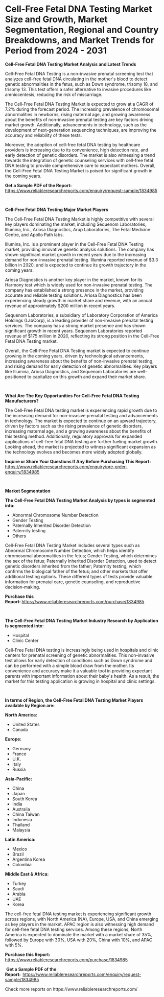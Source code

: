 <p><h1>Cell-Free Fetal DNA Testing Market Size and Growth, Market Segmentation, Regional and Country Breakdowns, and Market Trends for Period from 2024 -  2031</h1></p><p><strong>Cell-Free Fetal DNA Testing Market Analysis and Latest Trends</strong></p>
<p><p>Cell-Free Fetal DNA Testing is a non-invasive prenatal screening test that analyzes cell-free fetal DNA circulating in the mother's blood to detect genetic abnormalities in the fetus, such as Down syndrome, trisomy 18, and trisomy 13. This test offers a safer alternative to invasive procedures like amniocentesis, reducing the risk of miscarriage.</p><p>The Cell-Free Fetal DNA Testing Market is expected to grow at a CAGR of 7.2% during the forecast period. The increasing prevalence of chromosomal abnormalities in newborns, rising maternal age, and growing awareness about the benefits of non-invasive prenatal testing are key factors driving market growth. Additionally, advancements in technology, such as the development of next-generation sequencing techniques, are improving the accuracy and reliability of these tests.</p><p>Moreover, the adoption of cell-free fetal DNA testing by healthcare providers is increasing due to its convenience, high detection rate, and early detection of genetic disorders. The market is also witnessing a trend towards the integration of genetic counseling services with cell-free fetal DNA testing to provide comprehensive care to expectant mothers. Overall, the Cell-Free Fetal DNA Testing Market is poised for significant growth in the coming years.</p></p>
<p><strong>Get a Sample PDF of the Report:&nbsp;</strong> <a href="https://www.reliableresearchreports.com/enquiry/request-sample/1834985">https://www.reliableresearchreports.com/enquiry/request-sample/1834985</a></p>
<p>&nbsp;</p>
<p><strong>Cell-Free Fetal DNA Testing Major Market Players</strong></p>
<p><p>The Cell-Free Fetal DNA Testing Market is highly competitive with several key players dominating the market, including Sequenom Laboratories, Illumina, Inc., Ariosa Diagnostics, Arup Laboratories, The Fetal Medicine Centre, and Apollo Path labs. </p><p>Illumina, Inc. is a prominent player in the Cell-Free Fetal DNA Testing market, providing innovative genetic analysis solutions. The company has shown significant market growth in recent years due to the increasing demand for non-invasive prenatal testing. Illumina reported revenue of $3.3 billion in 2020, and is expected to continue its growth trajectory in the coming years.</p><p>Ariosa Diagnostics is another key player in the market, known for its Harmony test which is widely used for non-invasive prenatal testing. The company has established a strong presence in the market, providing accurate and reliable testing solutions. Ariosa Diagnostics has been experiencing steady growth in market share and revenue, with an annual revenue of approximately $200 million in recent years.</p><p>Sequenom Laboratories, a subsidiary of Laboratory Corporation of America Holdings (LabCorp), is a leading provider of non-invasive prenatal testing services. The company has a strong market presence and has shown significant growth in recent years. Sequenom Laboratories reported revenue of $175 million in 2020, reflecting its strong position in the Cell-Free Fetal DNA Testing market.</p><p>Overall, the Cell-Free Fetal DNA Testing market is expected to continue growing in the coming years, driven by technological advancements, increasing awareness about the benefits of non-invasive prenatal testing, and rising demand for early detection of genetic abnormalities. Key players like Illumina, Ariosa Diagnostics, and Sequenom Laboratories are well-positioned to capitalize on this growth and expand their market share.</p></p>
<p>&nbsp;</p>
<p><strong>What Are The Key Opportunities For Cell-Free Fetal DNA Testing Manufacturers?</strong></p>
<p><p>The Cell-Free Fetal DNA testing market is experiencing rapid growth due to the increasing demand for non-invasive prenatal testing and advancements in technology. The market is expected to continue on an upward trajectory, driven by factors such as the rising prevalence of genetic disorders, increasing maternal age, and a growing awareness about the benefits of this testing method. Additionally, regulatory approvals for expanded applications of cell-free fetal DNA testing are further fueling market growth. Looking ahead, the market is projected to witness significant expansion as the technology evolves and becomes more widely adopted globally.</p></p>
<p><strong>Inquire or Share Your Questions If Any Before Purchasing This Report:</strong> <a href="https://www.reliableresearchreports.com/enquiry/pre-order-enquiry/1834985">https://www.reliableresearchreports.com/enquiry/pre-order-enquiry/1834985</a></p>
<p>&nbsp;</p>
<p><strong>Market Segmentation</strong></p>
<p><strong>The Cell-Free Fetal DNA Testing Market Analysis by types is segmented into:</strong></p>
<p><ul><li>Abnormal Chromosome Number Detection</li><li>Gender Testing</li><li>Paternally Inherited Disorder Detection</li><li>Paternity testing</li><li>Others</li></ul></p>
<p><p>Cell-Free Fetal DNA Testing Market includes several types such as Abnormal Chromosome Number Detection, which helps identify chromosomal abnormalities in the fetus; Gender Testing, which determines the sex of the fetus; Paternally Inherited Disorder Detection, used to detect genetic disorders inherited from the father; Paternity testing, which confirms the biological father of the fetus; and other markets that offer additional testing options. These different types of tests provide valuable information for prenatal care, genetic counseling, and reproductive decision-making.</p></p>
<p><strong>Purchase this Report:&nbsp;</strong><a href="https://www.reliableresearchreports.com/purchase/1834985">https://www.reliableresearchreports.com/purchase/1834985</a></p>
<p>&nbsp;</p>
<p><strong>The Cell-Free Fetal DNA Testing Market Industry Research by Application is segmented into:</strong></p>
<p><ul><li>Hospital</li><li>Clinic Center</li></ul></p>
<p><p>Cell-Free Fetal DNA testing is increasingly being used in hospitals and clinic centers for prenatal screening of genetic abnormalities. This non-invasive test allows for early detection of conditions such as Down syndrome and can be performed with a simple blood draw from the mother. Its convenience and accuracy make it a valuable tool in providing expectant parents with important information about their baby's health. As a result, the market for this testing application is growing in hospital and clinic settings.</p></p>
<p>&nbsp;</p>
<p><strong>In terms of Region, the Cell-Free Fetal DNA Testing Market Players available by Region are:</strong></p>
<p>
    <p> <strong> North America: </strong>
        <ul>
            <li>United States</li>
            <li>Canada</li>
        </ul>
        </p> 
    <p> <strong> Europe: </strong>
        <ul>
            <li>Germany</li>
            <li>France</li>
            <li>U.K.</li>
            <li>Italy</li>
            <li>Russia</li>
        </ul>
        </p> 
    <p> <strong> Asia-Pacific: </strong>
        <ul>
            <li>China</li>
            <li>Japan</li>
            <li>South Korea</li>
            <li>India</li>
            <li>Australia</li>
            <li>China Taiwan</li>
            <li>Indonesia</li>
            <li>Thailand</li>
            <li>Malaysia</li>
        </ul>
        </p> 
    <p> <strong> Latin America: </strong>
        <ul>
            <li>Mexico</li>
            <li>Brazil</li>
            <li>Argentina Korea</li>
            <li>Colombia</li>
        </ul>
        </p> 
    <p> <strong> Middle East & Africa: </strong>
        <ul>
            <li>Turkey</li>
            <li>Saudi</li>
            <li>Arabia</li>
            <li>UAE</li>
            <li>Korea</li>
        </ul>
    </p>
    </p>
<p><p>The cell-free fetal DNA testing market is experiencing significant growth across regions, with North America (NA), Europe, USA, and China emerging as key players in the market. APAC region is also witnessing high demand for cell-free fetal DNA testing services. Among these regions, North America is expected to dominate the market with a market share of 35%, followed by Europe with 30%, USA with 20%, China with 10%, and APAC with 5%.</p></p>
<p><strong>Purchase this Report: </strong><a href="https://www.reliableresearchreports.com/purchase/1834985">https://www.reliableresearchreports.com/purchase/1834985</a></p>
<p>&nbsp;<strong>Get a Sample PDF of the Report:&nbsp;&nbsp;</strong><a href="https://www.reliableresearchreports.com/enquiry/request-sample/1834985">https://www.reliableresearchreports.com/enquiry/request-sample/1834985</a></p>
<p><strong></strong></p>
<p>Check more reports on https://www.reliableresearchreports.com/</p>